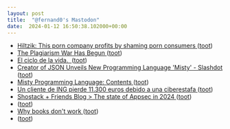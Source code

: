 ```yaml
---
layout: post
title:  "@fernand0's Mastodon"
date:  2024-01-12 16:50:38.102000+00:00
---
```

*  [Hiltzik: This porn company profits by shaming porn consumers ](https://www.latimes.com/business/story/2023-12-12/column-this-porn-company-makes-millions-by-shaming-porn-consumer) ([toot](https://mastodon.social/@fernand0/111744007412185054))
*  [The Plagiarism War Has Begun ](https://www.theatlantic.com/technology/archive/2024/01/plagiarism-war-claudine-gay/677020) ([toot](https://mastodon.social/@fernand0/111744006476974495))
*  [El ciclo de la vida.  ](https://avecesunafoto.wordpress.com/2024/01/12/el-ciclo-de-la-vida-2) ([toot](https://mastodon.social/@fernand0/111743907186220330))
*  [Creator of JSON Unveils New Programming Language 'Misty' - Slashdot ](https://developers.slashdot.org/story/23/12/18/0634241/creator-of-json-unveils-new-programming-language-mist) ([toot](https://mastodon.social/@fernand0/111743777261863929))
*  [Misty Programming Language: Contents ](https://www.crockford.com/misty) ([toot](https://mastodon.social/@fernand0/111743740574010274))
*  [Un cliente de ING pierde 11.300 euros debido a una ciberestafa ](https://www.businessinsider.es/cliente-ing-pierde-11300-euros-debido-ciberestafa-135397) ([toot](https://mastodon.social/@fernand0/111743535942182079))
*  [Shostack + Friends Blog > The state of Appsec in 2024 ](https://shostack.org/blog/the-state-of-appsec-2024) ([toot](https://mastodon.social/@fernand0/111743423316630394))
*  [ ](https://masto.es/@maragato) ([toot](https://mastodon.social/@fernand0/111743309070020787))
*  [Why books don't work ](https://andymatuschak.org/books) ([toot](https://mastodon.social/@fernand0/111743297341962047))
*  [ ](https://mastodon.social/users/fernand0/statuses/111743257171812297/activity) ([toot](https://mastodon.social/users/fernand0/statuses/111743257171812297/activity))
